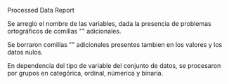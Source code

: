 
Processed Data Report

Se arreglo el nombre de las variables, dada la presencia de problemas ortográficos de comillas "" adicionales. 

Se borraron comillas "" adicionales presentes tambien en los valores y los datos nulos. 

En dependencia del tipo de variable del conjunto de datos, se procesaron por grupos en categórica, ordinal, númerica y binaria.
